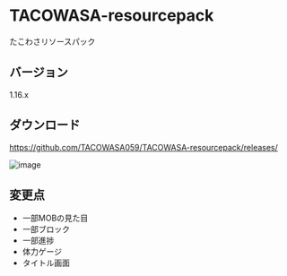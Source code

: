 # TACOWASA-resourcepack
たこわさリソースパック

## バージョン
1.16.x

## ダウンロード
https://github.com/TACOWASA059/TACOWASA-resourcepack/releases/


![image](https://github.com/TACOWASA059/TACOWASA-resourcepack/assets/115648249/946e816f-3c8a-432e-ba2d-3558317e0c1d)

## 変更点
- 一部MOBの見た目
- 一部ブロック
- 一部進捗
- 体力ゲージ
- タイトル画面
